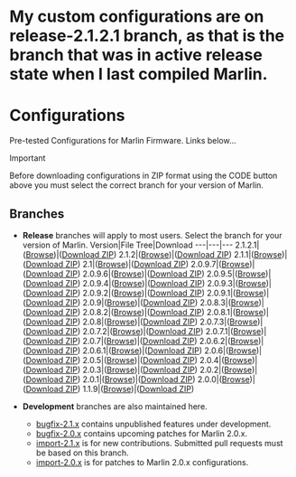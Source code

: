 # My custom configurations are on release-2.1.2.1 branch, as that is the branch that was in active release state when I last compiled Marlin.


# Configurations
Pre-tested Configurations for Marlin Firmware. Links below…

> [!IMPORTANT]
> Before downloading configurations in ZIP format using the CODE button above you must select the correct branch for your version of Marlin.

## Branches

- **Release** branches will apply to most users. Select the branch for your version of Marlin.
  Version|File Tree|Download
  ---|---|---
  2.1.2.1|([Browse](//github.com/MarlinFirmware/Configurations/tree/release-2.1.2.1))|([Download ZIP](//github.com/MarlinFirmware/Configurations/archive/release-2.1.2.1.zip))
  2.1.2|([Browse](//github.com/MarlinFirmware/Configurations/tree/release-2.1.2))|([Download ZIP](//github.com/MarlinFirmware/Configurations/archive/release-2.1.2.zip))
  2.1.1|([Browse](//github.com/MarlinFirmware/Configurations/tree/release-2.1.1))|([Download ZIP](//github.com/MarlinFirmware/Configurations/archive/release-2.1.1.zip))
  2.1|([Browse](//github.com/MarlinFirmware/Configurations/tree/release-2.1))|([Download ZIP](//github.com/MarlinFirmware/Configurations/archive/release-2.1.zip))
  2.0.9.7|([Browse](//github.com/MarlinFirmware/Configurations/tree/release-2.0.9.7))|([Download ZIP](//github.com/MarlinFirmware/Configurations/archive/release-2.0.9.7.zip))
  2.0.9.6|([Browse](//github.com/MarlinFirmware/Configurations/tree/release-2.0.9.6))|([Download ZIP](//github.com/MarlinFirmware/Configurations/archive/release-2.0.9.6.zip))
  2.0.9.5|([Browse](//github.com/MarlinFirmware/Configurations/tree/release-2.0.9.5))|([Download ZIP](//github.com/MarlinFirmware/Configurations/archive/release-2.0.9.5.zip))
  2.0.9.4|([Browse](//github.com/MarlinFirmware/Configurations/tree/release-2.0.9.4))|([Download ZIP](//github.com/MarlinFirmware/Configurations/archive/release-2.0.9.4.zip))
  2.0.9.3|([Browse](//github.com/MarlinFirmware/Configurations/tree/release-2.0.9.3))|([Download ZIP](//github.com/MarlinFirmware/Configurations/archive/release-2.0.9.3.zip))
  2.0.9.2|([Browse](//github.com/MarlinFirmware/Configurations/tree/release-2.0.9.2))|([Download ZIP](//github.com/MarlinFirmware/Configurations/archive/release-2.0.9.2.zip))
  2.0.9.1|([Browse](//github.com/MarlinFirmware/Configurations/tree/release-2.0.9.1))|([Download ZIP](//github.com/MarlinFirmware/Configurations/archive/release-2.0.9.1.zip))
  2.0.9|([Browse](//github.com/MarlinFirmware/Configurations/tree/release-2.0.9))|([Download ZIP](//github.com/MarlinFirmware/Configurations/archive/release-2.0.9.zip))
  2.0.8.3|([Browse](//github.com/MarlinFirmware/Configurations/tree/release-2.0.8.3))|([Download ZIP](//github.com/MarlinFirmware/Configurations/archive/release-2.0.8.3.zip))
  2.0.8.2|([Browse](//github.com/MarlinFirmware/Configurations/tree/release-2.0.8.2))|([Download ZIP](//github.com/MarlinFirmware/Configurations/archive/release-2.0.8.2.zip))
  2.0.8.1|([Browse](//github.com/MarlinFirmware/Configurations/tree/release-2.0.8.1))|([Download ZIP](//github.com/MarlinFirmware/Configurations/archive/release-2.0.8.1.zip))
  2.0.8|([Browse](//github.com/MarlinFirmware/Configurations/tree/release-2.0.8))|([Download ZIP](//github.com/MarlinFirmware/Configurations/archive/release-2.0.8.zip))
  2.0.7.3|([Browse](//github.com/MarlinFirmware/Configurations/tree/release-2.0.7.3))|([Download ZIP](//github.com/MarlinFirmware/Configurations/archive/release-2.0.7.3.zip))
  2.0.7.2|([Browse](//github.com/MarlinFirmware/Configurations/tree/release-2.0.7.2))|([Download ZIP](//github.com/MarlinFirmware/Configurations/archive/release-2.0.7.2.zip))
  2.0.7.1|([Browse](//github.com/MarlinFirmware/Configurations/tree/release-2.0.7.1))|([Download ZIP](//github.com/MarlinFirmware/Configurations/archive/release-2.0.7.1.zip))
  2.0.7|([Browse](//github.com/MarlinFirmware/Configurations/tree/release-2.0.7))|([Download ZIP](//github.com/MarlinFirmware/Configurations/archive/release-2.0.7.zip))
  2.0.6.2|([Browse](//github.com/MarlinFirmware/Configurations/tree/release-2.0.6.2))|([Download ZIP](//github.com/MarlinFirmware/Configurations/archive/release-2.0.6.2.zip))
  2.0.6.1|([Browse](//github.com/MarlinFirmware/Configurations/tree/release-2.0.6.1))|([Download ZIP](//github.com/MarlinFirmware/Configurations/archive/release-2.0.6.1.zip))
  2.0.6|([Browse](//github.com/MarlinFirmware/Configurations/tree/release-2.0.6))|([Download ZIP](//github.com/MarlinFirmware/Configurations/archive/release-2.0.6.zip))
  2.0.5|([Browse](//github.com/MarlinFirmware/Configurations/tree/release-2.0.5))|([Download ZIP](//github.com/MarlinFirmware/Configurations/archive/release-2.0.5.zip))
  2.0.4|([Browse](//github.com/MarlinFirmware/Configurations/tree/release-2.0.4))|([Download ZIP](//github.com/MarlinFirmware/Configurations/archive/release-2.0.4.zip))
  2.0.3|([Browse](//github.com/MarlinFirmware/Configurations/tree/release-2.0.3))|([Download ZIP](//github.com/MarlinFirmware/Configurations/archive/release-2.0.3.zip))
  2.0.2|([Browse](//github.com/MarlinFirmware/Configurations/tree/release-2.0.2))|([Download ZIP](//github.com/MarlinFirmware/Configurations/archive/release-2.0.2.zip))
  2.0.1|([Browse](//github.com/MarlinFirmware/Configurations/tree/release-2.0.1))|([Download ZIP](//github.com/MarlinFirmware/Configurations/archive/release-2.0.1.zip))
  2.0.0|([Browse](//github.com/MarlinFirmware/Configurations/tree/release-2.0.0))|([Download ZIP](//github.com/MarlinFirmware/Configurations/archive/release-2.0.0.zip))
  1.1.9|([Browse](//github.com/MarlinFirmware/Configurations/tree/release-1.1.9))|([Download ZIP](//github.com/MarlinFirmware/Configurations/archive/release-1.1.9.zip))

- **Development** branches are also maintained here.
  - [bugfix-2.1.x](//github.com/MarlinFirmware/Configurations/tree/bugfix-2.1.x) contains unpublished features under development.
  - [bugfix-2.0.x](//github.com/MarlinFirmware/Configurations/tree/bugfix-2.0.x) contains upcoming patches for Marlin 2.0.x.
  - [import-2.1.x](//github.com/MarlinFirmware/Configurations/tree/import-2.1.x) is for new contributions. Submitted pull requests must be based on this branch.
  - [import-2.0.x](//github.com/MarlinFirmware/Configurations/tree/import-2.0.x) is for patches to Marlin 2.0.x configurations.
